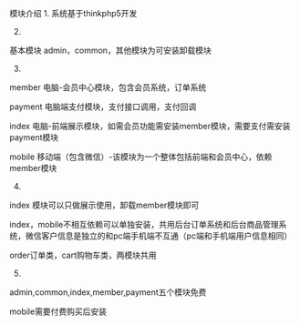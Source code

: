 模块介绍
1.
系统基于thinkphp5开发

2.
基本模块 admin，common，其他模块为可安装卸载模块

3.
member  电脑-会员中心模块，包含会员系统，订单系统

payment 电脑端支付模块，支付接口调用，支付回调

index  	电脑-前端展示模块，如需会员功能需安装member模块，需要支付需安装payment模块

mobile 	移动端（包含微信）-该模块为一个整体包括前端和会员中心，依赖member模块

4.
index   模块可以只做展示使用，卸载member模块即可

index，mobile不相互依赖可以单独安装，共用后台订单系统和后台商品管理系统，微信客户信息是独立的和pc端手机端不互通（pc端和手机端用户信息相同）

order订单类，cart购物车类，两模块共用

5.
admin,common,index,member,payment五个模块免费

mobile需要付费购买后安装
